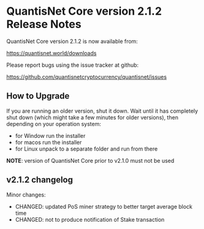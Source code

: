 QuantisNet Core version 2.1.2 Release Notes
=======================================

QuantisNet Core version 2.1.2 is now available from:

  https://quantisnet.world/downloads

Please report bugs using the issue tracker at github:

  https://github.com/quantisnetcryptocurrency/quantisnet/issues


How to Upgrade
--------------

If you are running an older version, shut it down. Wait until it has completely
shut down (which might take a few minutes for older versions), then depending on
your operation system:

* for Window run the installer
* for macos run the installer
* for Linux unpack to a separate folder and run from there

**NOTE**: version of QuantisNet Core prior to v2.1.0 must not be used


v2.1.2 changelog
----------------

Minor changes:

* CHANGED: updated PoS miner strategy to better target average block time
* CHANGED: not to produce notification of Stake transaction
